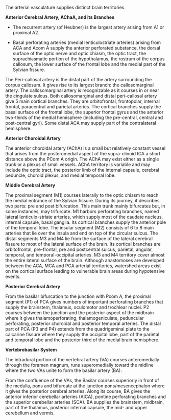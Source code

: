 The arterial vasculature supplies distinct brain territories.

**Anterior Cerebral Artery, AChaA, and its Branches**

- The recurrent artery (of Heubner) is the largest artery arising from A1 or proximal A2.

- Basal perforating arteries (medial lenticulostriate arteries) arising from ACA and Acom A supply the anterior perforated substance, the dorsal surface of the optic nerve and optic chiasm, the optic tract, the suprachiasmatic portion of the hypothalamus, the rostrum of the corpus callosum, the lower surface of the frontal lobe and the medial part of the Sylvian fissure.

The Peri-callosal artery is the distal part of the artery surrounding the corpus callosum. It gives rise to its largest branch: the callosomarginal artery. The callosomarginal artery is recognizable as it courses in or near the cingulate sulcus. Both callosomarginal and distal peri-callosal artery give 5 main cortical branches. They are orbitofrontal, frontopolar, internal frontal, paracentral and parietal arteries. The cortical branches supply the basal surface of the frontal lobe, the superior frontal gyrus and the anterior two-thirds of the medial hemisphere (including the pre-central, central and post-central gyri). Some distal ACA may supply part of the contralateral hemisphere.

**Anterior Choroidal Artery**

The anterior choroidal artery (AChA) is a small but relatively constant vessel that arises from the posteromedial aspect of the supra-clinoid ICA a short distance above the PCom A origin. The AChA may exist either as a single trunk or a plexus of small vessels. AChA territory is variable and may include the optic tract, the posterior limb of the internal capsule, cerebral peduncle, choroid plexus, and medial temporal lobe.

**Middle Cerebral Artery**

The proximal segment (M1) courses laterally to the optic chiasm to reach the medial entrance of the Sylvian fissure. During its journey, it describes two parts: pre and post bifurcation. This main trunk mainly bifurcates but, in some instances, may trifurcate. M1 harbors perforating branches, named lateral lenticulo-striate arteries, which supply most of the caudate nucleus, internal capsule, basal ganglia. Its cortical branches supply the anterior pole of the temporal lobe. The insular segment (M2) consists of 6 to 8 main arteries that lie over the insula and end on top of the circular sulcus. The distal segments M3 and M4 lie from the surface of the lateral cerebral fissure to most of the lateral surface of the brain. Its cortical branches are orbitofrontal, pre-frontal, pre and postcentral sulcus, parietal, angular, temporal, and temporal-occipital arteries. M3 and M4 territory cover almost the entire lateral surface of the brain. Although anastomoses are developed between the ACA, MCA and PCA arterial territories, watershed areas exist on the cortical surface leading to vulnerable brain areas during hypotensive events.

**Posterior Cerebral Artery**

From the basilar bifurcation to the junction with Pcom A, the proximal segment (P1) of PCA gives numbers of important perforating branches that supply the brainstem, thalamus, oculomotor and trochlear nuclei. P2 courses between the junction and the posterior aspect of the midbrain where it gives thalamoperforating, thalamogeniculate, peduncular perforating, posterior choroidal and posterior temporal arteries. The distal part of PCA (P3 and P4) extends from the quadrigeminal plate to the calcarine fissure where they supply the occipital lobe, part of the parietal and temporal lobe and the posterior third of the medial brain hemisphere.

**Vertebrobasilar System**

The intradural portion of the vertebral artery (VA) courses anteromedially through the foramen magnum, runs superomedially toward the midline where the two VAs unite to form the basilar artery (BA).

From the confluence of the VAs, the Basilar courses superiorly in front of the medulla, pons and bifurcate at the junction pons/mesencephalon where it gives the posterior cerebral arteries. Along its course, BA gives the anterior inferior cerebellar arteries (AICA), pontine perforating branches and the superior cerebellar arteries (SCA). BA supplies the brainstem, midbrain, part of the thalamus, posterior internal capsule, the mid- and upper cerebellum and vermis.